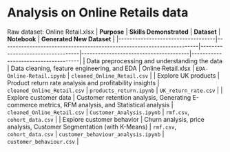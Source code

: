 # Analysis on Online Retails data
Raw dataset: Online Retail.xlsx
| **Purpose**                      | **Skills Demonstrated**                                                                                                            | **Dataset**                     | **Notebook**                          | **Generated New Dataset**           |
|-----------------------------------|-----------------------------------------------------------------------|----------------------------------|---------------------------------------|-------------------------------------|
| Data preprocessing and understanding the data | Data cleaning, feature engineering, and EDA                             | Online Retail.xlsx               | `EDA-Online-Retail.ipynb`             | `cleaned_Online_Retail.csv`         |
| Explore UK products               | Product return rate analysis and profitability insights                | `cleaned_Online_Retail.csv`      | `products_return.ipynb`               | `UK_return_rate.csv`                |
| Explore customer data             | Customer retention analysis, Generating E-commerce metrics, RFM analysis, and Statistical analysis | `cleaned_Online_Retail.csv`      | `Customer_Analysis.ipynb`            | `rmf.csv`, `cohort_data.csv`        |
| Explore customer behavior         | Churn analysis, price analysis, Customer Segmentation (with K-Means)   | `rmf.csv`, `cohort_data.csv`     | `customer_behaviour_analysis.ipynb`   | `customer_behaviour.csv`            |


